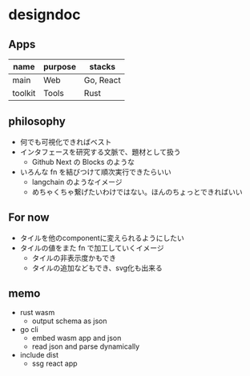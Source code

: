 # designdoc
## Apps
| name | purpose | stacks |
| - | - | - |
| main | Web | Go, React |
| toolkit | Tools | Rust |

## philosophy
- 何でも可視化できればベスト
- インタフェースを研究する文脈で、題材として扱う
  - Github Next の Blocks のような
- いろんな fn を結びつけて順次実行できたらいい
  - langchain のようなイメージ
  - めちゃくちゃ繋げたいわけではない。ほんのちょっとできればいい

## For now
- タイルを他のcomponentに変えられるようにしたい
- タイルの値をまた fn で加工していくイメージ
  - タイルの非表示度かもでき
  - タイルの追加などもでき、svg化も出来る

## memo
- rust wasm
  - output schema as json
- go cli
  - embed wasm app and json
  - read json and parse dynamically
- include dist
  - ssg react app
